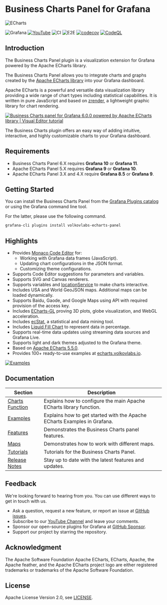 # Business Charts Panel for Grafana

![ECharts](https://github.com/VolkovLabs/volkovlabs-echarts-panel/raw/main/src/img/dashboard.png)

![Grafana](https://img.shields.io/badge/Grafana-11.0-orange)
[![YouTube](https://img.shields.io/badge/YouTube-Playlist-red)](https://youtube.com/playlist?list=PLPow72ygztmQHGWFqksEf3LebUfhqBfFu)
![CI](https://github.com/volkovlabs/volkovlabs-echarts-panel/workflows/CI/badge.svg)
![E2E](https://github.com/volkovlabs/volkovlabs-echarts-panel/workflows/E2E/badge.svg)
[![codecov](https://codecov.io/gh/VolkovLabs/volkovlabs-echarts-panel/branch/main/graph/badge.svg?token=0m6f0ktUar)](https://codecov.io/gh/VolkovLabs/volkovlabs-echarts-panel)
[![CodeQL](https://github.com/VolkovLabs/volkovlabs-echarts-panel/actions/workflows/codeql-analysis.yml/badge.svg)](https://github.com/VolkovLabs/volkovlabs-echarts-panel/actions/workflows/codeql-analysis.yml)

## Introduction

The Business Charts Panel plugin is a visualization extension for Grafana powered by the Apache ECharts library.

The Business Charts Panel allows you to integrate charts and graphs created by the [Apache ECharts library](https://echarts.apache.org/en/index.html) into your Grafana dashboard.

Apache ECharts is a powerful and versatile data visualization library providing a wide range of chart types including statistical capabilities. It is written in pure JavaScript and based on [zrender](http://ecomfe.github.io/zrender/), a lightweight graphic library for chart rendering.

[![Business Charts panel for Grafana 6.0.0 powered by Apache ECharts library | Visual Editor tutorial](https://raw.githubusercontent.com/volkovlabs/volkovlabs-echarts-panel/main/img/business-charts.png)](https://youtu.be/adOjUxrfysc)

The Business Charts plugin offers an easy way of adding intuitive, interactive, and highly customizable charts to your Grafana dashboard.

## Requirements

- Business Charts Panel 6.X requires **Grafana 10** or **Grafana 11**.
- Apache ECharts Panel 5.X requires **Grafana 9** or **Grafana 10**.
- Apache ECharts Panel 3.X and 4.X require **Grafana 8.5** or **Grafana 9**.

## Getting Started

You can install the Business Charts Panel from the [Grafana Plugins catalog](https://grafana.com/grafana/plugins/volkovlabs-echarts-panel/) or using the Grafana command line tool.

For the latter, please use the following command.

```bash
grafana-cli plugins install volkovlabs-echarts-panel
```

## Highlights

- Provides [Monaco Code Editor](https://microsoft.github.io/monaco-editor/) for:
  - Working with Grafana data frames (JavaScript).
  - Updating chart configurations in the JSON format.
  - Customizing theme configurations.
- Supports Code Editor suggestions for parameters and variables.
- Supports SVG and Canvas renderers.
- Supports variables and [locationService](https://grafana.com/docs/grafana/latest/developers/plugins/create-a-grafana-plugin/extend-a-plugin/add-support-for-variables/#set-a-variable-from-your-plugin) to make charts interactive.
- Includes USA and World GeoJSON maps. Additional maps can be loaded dynamically.
- Supports Baidu, Gaode, and Google Maps using API with required provision of the access key.
- Includes [ECharts-GL](https://github.com/ecomfe/echarts-gl) proving 3D plots, globe visualization, and WebGL acceleration.
- Includes [ecStat](https://github.com/ecomfe/echarts-stat), a statistical and data mining tool.
- Includes [Liquid Fill Chart](https://github.com/ecomfe/echarts-liquidfill) to represent data in percentage.
- Supports real-time data updates using streaming data sources and Grafana Live.
- Supports light and dark themes adjusted to the Grafana theme.
- Based on [Apache ECharts 5.5.0](https://github.com/apache/echarts/releases/tag/5.5.0).
- Provides 100+ ready-to-use examples at [echarts.volkovlabs.io](https://echarts.volkovlabs.io).

[![Examples](https://github.com/VolkovLabs/volkovlabs-echarts-panel/raw/main/src/img/examples.png)](https://echarts.volkovlabs.io)

## Documentation

| Section                                                                           | Description                                                              |
| --------------------------------------------------------------------------------- | ------------------------------------------------------------------------ |
| [Charts Function](https://volkovlabs.io/plugins/volkovlabs-echarts-panel/options) | Explains how to configure the main Apache ECharts library function.      |
| [Examples](https://volkovlabs.io/plugins/volkovlabs-echarts-panel/examples)       | Explains how to get started with the Apache ECharts Examples in Grafana. |
| [Features](https://volkovlabs.io/plugins/volkovlabs-echarts-panel/features)       | Demonstrates the Business Charts panel features.                         |
| [Maps](https://volkovlabs.io/plugins/volkovlabs-echarts-panel/maps)               | Demonstrates how to work with different maps.                            |
| [Tutorials](https://volkovlabs.io/plugins/volkovlabs-echarts-panel/tutorials)     | Tutorials for the Business Charts Panel.                                 |
| [Release Notes](https://volkovlabs.io/plugins/volkovlabs-echarts-panel/release)   | Stay up to date with the latest features and updates.                    |

## Feedback

We're looking forward to hearing from you. You can use different ways to get in touch with us.

- Ask a question, request a new feature, or report an issue at [GitHub issues](https://github.com/volkovlabs/volkovlabs-echarts-panel/issues).
- Subscribe to our [YouTube Channel](https://www.youtube.com/@volkovlabs) and leave your comments.
- Sponsor our open-source plugins for Grafana at [GitHub Sponsor](https://github.com/sponsors/VolkovLabs).
- Support our project by starring the repository.

## Acknowledgment

The Apache Software Foundation Apache ECharts, ECharts, Apache, the Apache feather, and the Apache ECharts project logo are either registered trademarks or trademarks of the Apache Software Foundation.

## License

Apache License Version 2.0, see [LICENSE](https://github.com/volkovlabs/volkovlabs-echarts-panel/blob/main/LICENSE).
